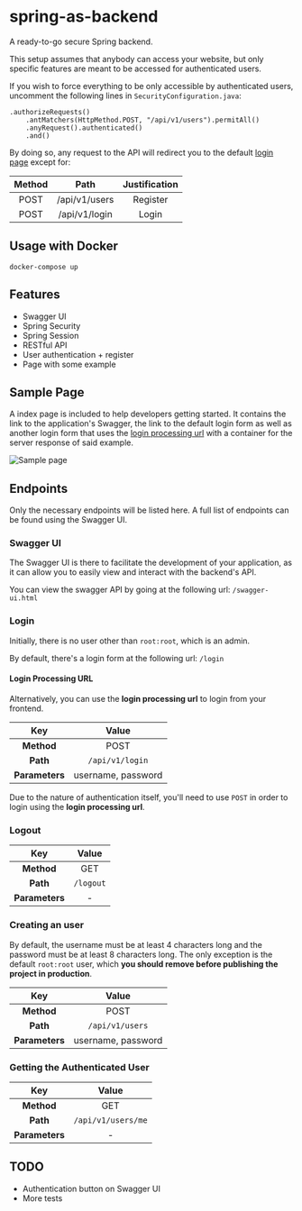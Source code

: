 # spring-as-backend

A ready-to-go secure Spring backend.

This setup assumes that anybody can access your website, 
but only specific features are meant to be accessed for authenticated users.

If you wish to force everything to be only accessible by authenticated users, uncomment the following lines
in `SecurityConfiguration.java`:

	.authorizeRequests()
		.antMatchers(HttpMethod.POST, "/api/v1/users").permitAll()
		.anyRequest().authenticated()
		.and()
		
By doing so, any request to the API will redirect you to the default [login page](#login) except for:
 
| Method |     Path      | Justification |
|:------:|:-------------:|:-------------:|
| POST   | /api/v1/users |   Register    |
| POST   | /api/v1/login |    Login      |


## Usage with Docker

```
docker-compose up
```


## Features

- Swagger UI
- Spring Security
- Spring Session
- RESTful API
- User authentication + register
- Page with some example


## Sample Page

A index page is included to help developers getting started.
It contains the link to the application's Swagger, the link to the default login form
as well as another login form that uses the [login processing url](#login-processing-url)
 with a container for the server response of said example.

![Sample page](/docs/img/sab-sample-page.png)


## Endpoints

Only the necessary endpoints will be listed here. A full list of endpoints can be found using the Swagger UI.


### Swagger UI

The Swagger UI is there to facilitate the development of your application, as it can allow you
to easily view and interact with the backend's API.

You can view the swagger API by going at the following url: `/swagger-ui.html`


### Login

Initially, there is no user other than `root:root`, which is an admin.

By default, there's a login form at the following url: `/login`


#### Login Processing URL

Alternatively, you can use the **login processing url** to login from your frontend.

| Key | Value | 
|:---:|:---:|
| **Method** | POST |
| **Path** | `/api/v1/login` |
| **Parameters** | username, password |

Due to the nature of authentication itself, you'll need to use `POST` in order to login using the **login processing url**.


### Logout

| Key | Value | 
|:---:|:---:|
| **Method** | GET |
| **Path** | `/logout` |
| **Parameters** | - |


### Creating an user

By default, the username must be at least 4 characters long and the password must be at least 8 characters long.
The only exception is the default `root:root` user, which **you should remove before publishing the project in production**.

| Key | Value | 
|:---:|:---:|
| **Method** | POST |
| **Path** | `/api/v1/users` |
| **Parameters** | username, password |


### Getting the Authenticated User

| Key | Value | 
|:---:|:---:|
| **Method** | GET |
| **Path** | `/api/v1/users/me` |
| **Parameters** | - |


## TODO

- Authentication button on Swagger UI 
- More tests
